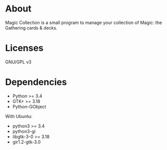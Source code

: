 # About

Magic Collection is a small program to manage your collection of Magic: the Gathering cards & decks.

# Licenses

GNU/GPL v3

# Dependencies

* Python >= 3.4
* GTK+ >= 3.18
* Python-GObject

With Ubuntu:
* python3 >= 3.4
* python3-gi
* libgtk-3-0 >= 3.18
* gir1.2-gtk-3.0
